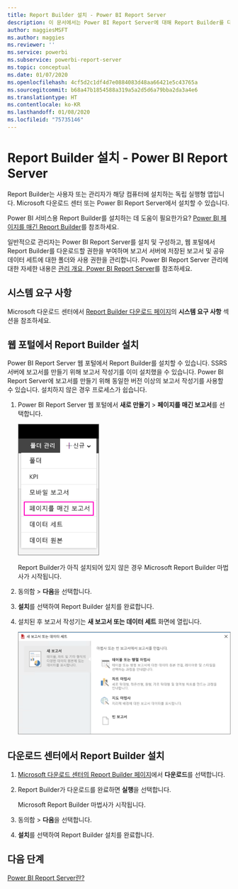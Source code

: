 ```yaml
---
title: Report Builder 설치 - Power BI Report Server
description: 이 문서에서는 Power BI Report Server에 대해 Report Builder를 다운로드하고 설치하는 방법을 설명합니다.
author: maggiesMSFT
ms.author: maggies
ms.reviewer: ''
ms.service: powerbi
ms.subservice: powerbi-report-server
ms.topic: conceptual
ms.date: 01/07/2020
ms.openlocfilehash: 4cf5d2c1df4d7e0884083d48aa66421e5c43765a
ms.sourcegitcommit: b68a47b1854588a319a5a2d5d6a79bba2da3a4e6
ms.translationtype: HT
ms.contentlocale: ko-KR
ms.lasthandoff: 01/08/2020
ms.locfileid: "75735146"
---
```

# <a name="install-report-builder---power-bi-report-server"></a>Report Builder 설치 - Power BI Report Server

Report Builder는 사용자 또는 관리자가 해당 컴퓨터에 설치하는 독립 실행형 앱입니다. Microsoft 다운로드 센터 또는 Power BI Report Server에서 설치할 수 있습니다.  

Power BI 서비스용 Report Builder를 설치하는 데 도움이 필요한가요? [Power BI 페이지를 매긴 Report Builder](../report-builder-power-bi.md)를 참조하세요.
  
일반적으로 관리자는 Power BI Report Server를 설치 및 구성하고, 웹 포털에서 Report Builder를 다운로드할 권한을 부여하며 보고서 서버에 저장된 보고서 및 공유 데이터 세트에 대한 폴더와 사용 권한을 관리합니다. Power BI Report Server 관리에 대한 자세한 내용은 [관리 개요, Power BI Report Server](admin-handbook-overview.md)를 참조하세요.  
  
## <a name="system-requirements"></a>시스템 요구 사항
  
 Microsoft 다운로드 센터에서 [Report Builder 다운로드 페이지](https://go.microsoft.com/fwlink/?LinkID=734968)의 **시스템 요구 사항** 섹션을 참조하세요.
 
## <a name="install-report-builder-from-a-web-portal"></a>웹 포털에서 Report Builder 설치
  
Power BI Report Server 웹 포털에서 Report Builder를 설치할 수 있습니다. SSRS 서버에 보고서를 만들기 위해 보고서 작성기를 이미 설치했을 수 있습니다. Power BI Report Server에 보고서를 만들기 위해 동일한 버전 이상의 보고서 작성기를 사용할 수 있습니다. 설치하지 않은 경우 프로세스가 쉽습니다.

1. Power BI Report Server 웹 포털에서 **새로 만들기** > **페이지를 매긴 보고서**를 선택합니다.
   
    ![새 페이지가 매겨진 보고서 메뉴](media/quickstart-create-paginated-report/reportserver-new-paginated-report-menu.png)
   
    Report Builder가 아직 설치되어 있지 않은 경우 Microsoft Report Builder 마법사가 시작됩니다.  
  
3.  동의함 > **다음**을 선택합니다.  
 
5.  **설치**를 선택하여 Report Builder 설치를 완료합니다.  

2. 설치된 후 보고서 작성기는 **새 보고서 또는 데이터 세트** 화면에 열립니다.
   
    ![새 보고서 또는 데이터 세트 화면](media/quickstart-create-paginated-report/reportserver-paginated-new-report-screen.png)
 

##  <a name="download"></a> 다운로드 센터에서 Report Builder 설치  
  
1.  [Microsoft 다운로드 센터의 Report Builder 페이지](https://go.microsoft.com/fwlink/?LinkID=734968)에서 **다운로드**를 선택합니다.  
  
2.  Report Builder가 다운로드를 완료하면 **실행**을 선택합니다.  
  
     Microsoft Report Builder 마법사가 시작됩니다.  
  
3.  동의함 > **다음**을 선택합니다.  
 
5.  **설치**를 선택하여 Report Builder 설치를 완료합니다.  
 

## <a name="next-steps"></a>다음 단계

[Power BI Report Server란?](get-started.md)
